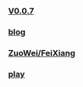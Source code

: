 ### [V0.0.7](https://github.com/littleflute/chess/edit/master/README.md)
### [blog](https://littleflute.github.io/blog/)
### [ZuoWei/FeiXiang](ZuoWei/FeiXiang)
### [play](play)

